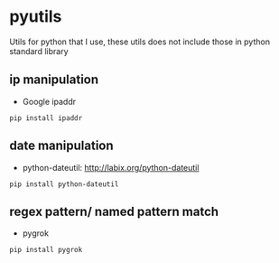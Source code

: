 # pyutils
Utils for python that I use, these utils does not include those in python standard library

## ip manipulation

* Google ipaddr

```
pip install ipaddr
```

## date manipulation

* python-dateutil: http://labix.org/python-dateutil

```
pip install python-dateutil
```

## regex pattern/ named pattern match

* pygrok

```
pip install pygrok
```
